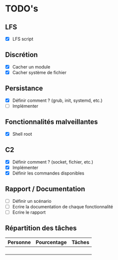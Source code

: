 # TODO's

## LFS

- [x] LFS script

## Discrétion

- [x] Cacher un module
- [x] Cacher système de fichier

## Persistance

- [x] Définir comment ? (grub, init, systemd, etc.)
- [ ] Implémenter

## Fonctionnalités malveillantes

- [x] Shell root

## C2

- [x] Définir comment ? (socket, fichier, etc.)
- [x] Implémenter
- [x] Définir les commandes disponibles

## Rapport / Documentation

- [ ] Définir un scénario
- [ ] Ecrire la documentation de chaque fonctionnalité
- [ ] Ecrire le rapport

## Répartition des tâches

| Personne | Pourcentage | Tâches      |
|----------|------------ | ----------- |
|          |             |             |
|          |             |             |
|          |             |             |
|          |             |             |